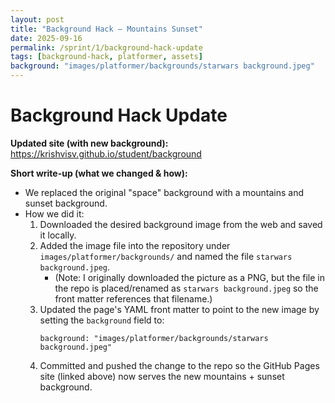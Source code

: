 ```yaml
---
layout: post
title: "Background Hack — Mountains Sunset"
date: 2025-09-16
permalink: /sprint/1/background-hack-update
tags: [background-hack, platformer, assets]
background: "images/platformer/backgrounds/starwars background.jpeg"
---
```


# Background Hack Update

**Updated site (with new background):** https://krishvisv.github.io/student/background

**Short write-up (what we changed & how):**

- We replaced the original "space" background with a mountains and sunset background.
- How we did it:
  1. Downloaded the desired background image from the web and saved it locally.
  2. Added the image file into the repository under `images/platformer/backgrounds/` and named the file `starwars background.jpeg`.
     - (Note: I originally downloaded the picture as a PNG, but the file in the repo is placed/renamed as `starwars background.jpeg` so the front matter references that filename.)
  3. Updated the page's YAML front matter to point to the new image by setting the `background` field to:
     ```
     background: "images/platformer/backgrounds/starwars background.jpeg"
     ```
  4. Committed and pushed the change to the repo so the GitHub Pages site (linked above) now serves the new mountains + sunset background.